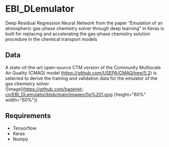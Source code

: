 # EBI_DLemulator
Deep Residual Regression Neural Network from the paper “Emulation of an atmospheric gas-phase chemistry solver through deep learning” in Keras is built for replacing and accelerating the gas-phase chemistry solution procedure in the chemical transport models  
 
## Data
A state-of-the-art open-source CTM version of the Community Multiscale Air Quality (CMAQ) model (https://github.com/USEPA/CMAQ/tree/5.2) is selected to derive the training and validation data for the emulator of the gas chemistry solver  
![image](https://github.com/hazenet-cn/EBI_DLemulator/blob/main/images/fig%201.png {height="60%" width="60%"})

## Requirements
+ Tensorflow  
+ Keras  
+ Numpy  

